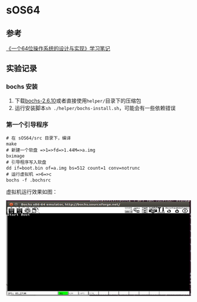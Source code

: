 # sOS64

## 参考

[《一个64位操作系统的设计与实现》学习笔记](https://github.com/yifengyou/The-design-and-implementation-of-a-64-bit-os)

## 实验记录

### bochs 安装

1. 下载[bochs-2.6.10](https://sourceforge.net/projects/bochs/files/bochs/2.6.10/)或者直接使用`helper/`目录下的压缩包
2. 运行安装脚本`sh ./helper/bochs-install.sh`，可能会有一些依赖错误

### 第一个引导程序

``` shell
# 在 sOS64/src 目录下，编译
make
# 新建一个软盘 =>1=>fd=>1.44M=>a.img
bximage
# 引导程序写入软盘
dd if=boot.bin of=a.img bs=512 count=1 conv=notrunc
# 运行虚拟机 =>6=>c
bochs -f .bochsrc
```

虚拟机运行效果如图：

![first_boot](image/first_boot.png)
